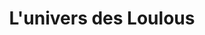---
title: "L'univers des Loulous"
url: /saint-maximin-la-sainte-baume/lunivers-des-loulous/
shop: produits pour bébés
---
